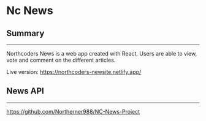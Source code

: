 # Nc News

## Summary
- - -
Northcoders News is a web app created with React. Users are able to view, vote and comment on the different articles.

Live version: https://northcoders-newsite.netlify.app/

## News API
- - -
https://github.com/Northerner988/NC-News-Project
